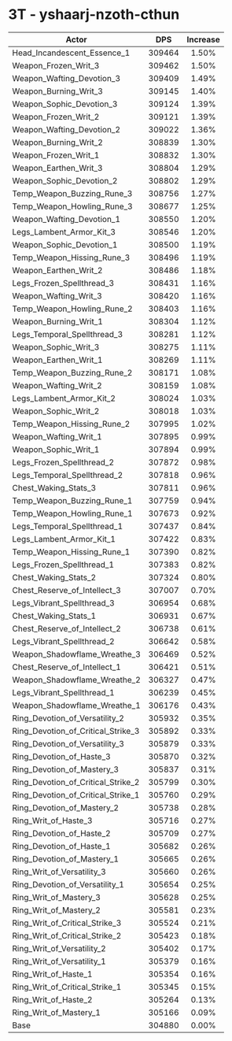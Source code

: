 # 3T - yshaarj-nzoth-cthun
| Actor | DPS | Increase |
|---|:---:|:---:|
|Head_Incandescent_Essence_1|309464|1.50%|
|Weapon_Frozen_Writ_3|309462|1.50%|
|Weapon_Wafting_Devotion_3|309409|1.49%|
|Weapon_Burning_Writ_3|309145|1.40%|
|Weapon_Sophic_Devotion_3|309124|1.39%|
|Weapon_Frozen_Writ_2|309121|1.39%|
|Weapon_Wafting_Devotion_2|309022|1.36%|
|Weapon_Burning_Writ_2|308839|1.30%|
|Weapon_Frozen_Writ_1|308832|1.30%|
|Weapon_Earthen_Writ_3|308804|1.29%|
|Weapon_Sophic_Devotion_2|308802|1.29%|
|Temp_Weapon_Buzzing_Rune_3|308756|1.27%|
|Temp_Weapon_Howling_Rune_3|308677|1.25%|
|Weapon_Wafting_Devotion_1|308550|1.20%|
|Legs_Lambent_Armor_Kit_3|308546|1.20%|
|Weapon_Sophic_Devotion_1|308500|1.19%|
|Temp_Weapon_Hissing_Rune_3|308496|1.19%|
|Weapon_Earthen_Writ_2|308486|1.18%|
|Legs_Frozen_Spellthread_3|308431|1.16%|
|Weapon_Wafting_Writ_3|308420|1.16%|
|Temp_Weapon_Howling_Rune_2|308403|1.16%|
|Weapon_Burning_Writ_1|308304|1.12%|
|Legs_Temporal_Spellthread_3|308281|1.12%|
|Weapon_Sophic_Writ_3|308275|1.11%|
|Weapon_Earthen_Writ_1|308269|1.11%|
|Temp_Weapon_Buzzing_Rune_2|308171|1.08%|
|Weapon_Wafting_Writ_2|308159|1.08%|
|Legs_Lambent_Armor_Kit_2|308024|1.03%|
|Weapon_Sophic_Writ_2|308018|1.03%|
|Temp_Weapon_Hissing_Rune_2|307995|1.02%|
|Weapon_Wafting_Writ_1|307895|0.99%|
|Weapon_Sophic_Writ_1|307894|0.99%|
|Legs_Frozen_Spellthread_2|307872|0.98%|
|Legs_Temporal_Spellthread_2|307818|0.96%|
|Chest_Waking_Stats_3|307811|0.96%|
|Temp_Weapon_Buzzing_Rune_1|307759|0.94%|
|Temp_Weapon_Howling_Rune_1|307673|0.92%|
|Legs_Temporal_Spellthread_1|307437|0.84%|
|Legs_Lambent_Armor_Kit_1|307422|0.83%|
|Temp_Weapon_Hissing_Rune_1|307390|0.82%|
|Legs_Frozen_Spellthread_1|307383|0.82%|
|Chest_Waking_Stats_2|307324|0.80%|
|Chest_Reserve_of_Intellect_3|307007|0.70%|
|Legs_Vibrant_Spellthread_3|306954|0.68%|
|Chest_Waking_Stats_1|306931|0.67%|
|Chest_Reserve_of_Intellect_2|306738|0.61%|
|Legs_Vibrant_Spellthread_2|306642|0.58%|
|Weapon_Shadowflame_Wreathe_3|306469|0.52%|
|Chest_Reserve_of_Intellect_1|306421|0.51%|
|Weapon_Shadowflame_Wreathe_2|306327|0.47%|
|Legs_Vibrant_Spellthread_1|306239|0.45%|
|Weapon_Shadowflame_Wreathe_1|306176|0.43%|
|Ring_Devotion_of_Versatility_2|305932|0.35%|
|Ring_Devotion_of_Critical_Strike_3|305892|0.33%|
|Ring_Devotion_of_Versatility_3|305879|0.33%|
|Ring_Devotion_of_Haste_3|305870|0.32%|
|Ring_Devotion_of_Mastery_3|305837|0.31%|
|Ring_Devotion_of_Critical_Strike_2|305799|0.30%|
|Ring_Devotion_of_Critical_Strike_1|305760|0.29%|
|Ring_Devotion_of_Mastery_2|305738|0.28%|
|Ring_Writ_of_Haste_3|305716|0.27%|
|Ring_Devotion_of_Haste_2|305709|0.27%|
|Ring_Devotion_of_Haste_1|305682|0.26%|
|Ring_Devotion_of_Mastery_1|305665|0.26%|
|Ring_Writ_of_Versatility_3|305660|0.26%|
|Ring_Devotion_of_Versatility_1|305654|0.25%|
|Ring_Writ_of_Mastery_3|305628|0.25%|
|Ring_Writ_of_Mastery_2|305581|0.23%|
|Ring_Writ_of_Critical_Strike_3|305524|0.21%|
|Ring_Writ_of_Critical_Strike_2|305423|0.18%|
|Ring_Writ_of_Versatility_2|305402|0.17%|
|Ring_Writ_of_Versatility_1|305379|0.16%|
|Ring_Writ_of_Haste_1|305354|0.16%|
|Ring_Writ_of_Critical_Strike_1|305345|0.15%|
|Ring_Writ_of_Haste_2|305264|0.13%|
|Ring_Writ_of_Mastery_1|305166|0.09%|
|Base|304880|0.00%|
